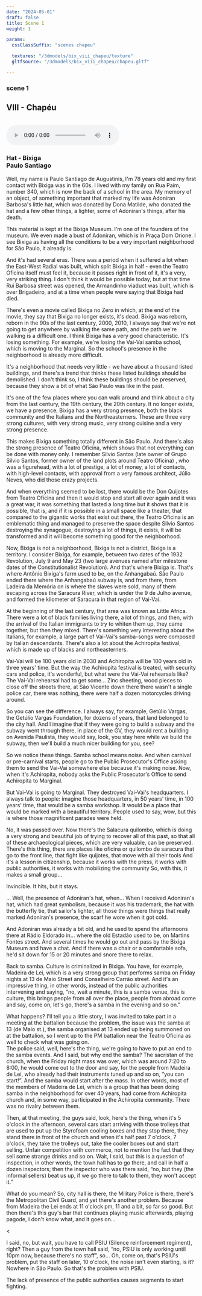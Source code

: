 ```yaml
---
date: "2024-05-01"
draft: false
title: Scene 1
weight: 1

params:
  cssClassSuffix: "scenes chapeu"

  textures: "/3dmodels/bix_viii_chapeu/texture"
  gltfsource: "/3dmodels/bix_viii_chapeu/chapeu.gltf"

---
```

### scene 1
## VIII - Chapéu
<canvas id="c"></canvas>
<br>
<audio controls class="">
    <source src="/audio/Andreolli-Bixiga_Paulo.mp3"> type="audio/mpeg">Your browser does not support the audio element.
</audio>
<h3>Hat - Bixiga<br>Paulo Santiago</h3>
<p>Well, my name is Paulo Santiago de Augustinis, I'm 78 years old and my first contact with Bixiga was in the 60s. I lived with my family on Rua Paim, number 340, which is now the back of a school in the area. My memory of an object, of something important that marked my life was Adoniran Barbosa's little hat, which was donated by Dona Matilde, who donated the hat and a few other things, a lighter, some of Adoniran's things, after his death.</p>

<p>This material is kept at the Bixiga Museum. I'm one of the founders of the museum. We even made a bust of Adoniran, which is in Praça Dom Orione. I see Bixiga as having all the conditions to be a very important neighborhood for São Paulo, it already is.</p>

<p>And it's had several eras. There was a period when it suffered a lot when the East-West Radial was built, which split Bixiga in half - even the Teatro Oficina itself must feel it, because it passes right in front of it, it's a very, very striking thing. I don't think it would be possible today, but at that time Rui Barbosa street was opened, the Armandinho viaduct was built, which is over Brigadeiro, and at a time when people were saying that Bixiga had died.</p>

<p>There's even a movie called Bixiga no Zero in which, at the end of the movie, they say that Bixiga no longer exists, it's dead. Bixiga was reborn, reborn in the 90s of the last century, 2000, 2010, I always say that we're not going to get anywhere by walking the same path, and the path we're walking is a difficult one. I think Bixiga has a very good characteristic. It's losing something. For example, we're losing the Vai-Vai samba school, which is moving to the Marginal. So the school's presence in the neighborhood is already more difficult.</p> 

<p>It's a neighborhood that needs very little - we have about a thousand listed buildings, and there's a trend that thinks these listed buildings should be demolished. I don't think so, I think these buildings should be preserved, because they show a bit of what São Paulo was like in the past.</p>

<p>It's one of the few places where you can walk around and think about a city from the last century, the 19th century, the 20th century. It no longer exists, we have a presence, Bixiga has a very strong presence, both the black community and the Italians and the Northeasterners. These are three very strong cultures, with very strong music, very strong cuisine and a very strong presence.</p>

<p>This makes Bixiga something totally different in São Paulo. And there's also the strong presence of Teatro Oficina, which shows that not everything can be done with money only. I remember Silvio Santos (late owner of Grupo Silvio Santos, former owner of the land plots around Teatro Oficina) , who was a figurehead, with a lot of prestige, a lot of money, a lot of contacts, with high-level contacts, with approval from a very famous architect, Júlio Neves, who did those crazy projects.</p>

<p>And when everything seemed to be lost, there would be the Don Quijotes from Teatro Oficina and then it would stop and start all over again and it was a great war, it was something that lasted a long time but it shows that it is possible, that is, and if it is possible in a small space like a theater, that compared to the gigantic works that exist out there, the Teatro Oficina is an emblematic thing and managed to preserve the space despite Silvio Santos destroying the synagogue, destroying a lot of things, it exists, it will be transformed and it will become something good for the neighborhood.</p>

<p>Now, Bixiga is not a neighborhood, Bixiga is not a district, Bixiga is a territory. I consider Bixiga, for example, between two dates of the 1932 Revolution, July 9 and May 23 (two large avenues named after milestone dates of the Constitutionalist Revolution). And that's where Bixiga is. That's where Antônio Bixiga's farm used to be, on the Anhangabaú. São Paulo ended there where the Anhangabaú subway is, and from there, from Ladeira da Memória on is where the slaves were sold, many of them escaping across the Saracura River, which is under the 9 de Julho avenue, and formed the kilometer of Saracura in that region of Vai-Vai.</p>

<p>At the beginning of the last century, that area was known as Little Africa. There were a lot of black families living there, a lot of things, and then, with the arrival of the Italian immigrants to try to whiten them up, they came together, but then they mixed. There's something very interesting about the Italians, for example, a large part of Vai-Vai's samba-songs were composed by Italian descendants. There's also a lot about the Achiropita festival, which is made up of blacks and northeasterners.</p>

<p>Vai-Vai will be 100 years old in 2030 and Achiropita will be 100 years old in three years' time. But the way the Achiropita festival is treated, with security cars and police, it's wonderful, but what were the Vai-Vai rehearsals like? The Vai-Vai rehearsal had to get some... Zinc sheeting, wood pieces to close off the streets there, at São Vicente down there there wasn't a single police car, there was nothing, there were half a dozen motorcycles driving around.</p>

<p>So you can see the difference. I always say, for example, Getúlio Vargas, the Getúlio Vargas Foundation, for dozens of years, that land belonged to the city hall. And I imagine that if they were going to build a subway and the subway went through there, in place of the GV, they would rent a building on Avenida Paulista, they would say, look, you stay here while we build the subway, then we'll build a much nicer building for you, see?</p>

<p>So we notice these things. Samba school means noise. And when carnival or pre-carnival starts, people go to the Public Prosecutor's Office asking them to send the Vai-Vai somewhere else because it's making noise. Now, when it's Achiropita, nobody asks the Public Prosecutor's Office to send Achiropita to Marginal.</p>

<p>But Vai-Vai is going to Marginal. They destroyed Vai-Vai's headquarters. I always talk to people: imagine those headquarters, in 50 years' time, in 100 years' time, that would be a samba workshop. It would be a place that would be marked with a beautiful territory. People used to say, wow, but this is where those magnificent parades were held.</p>

<p>No, it was passed over. Now there's the Salacura quilombo, which is doing a very strong and beautiful job of trying to recover all of this past, so that all of these archaeological pieces, which are very valuable, can be preserved.  There's this thing, there are places like oficina or quilombo de saracura that go to the front line, that fight like quijotes, that move with all their tools And it's a lesson in citizenship, because it works with the press, it works with public authorities, it works with mobilizing the community So, with this, it makes a small group...</p>

<p>Invincible. It hits, but it stays.</p> 

<p>…
Well, the presence of Adoniran's hat, when... When I received Adoniran's hat, which had great symbolism, because it was his trademark, the hat with the butterfly tie, that sailor's lighter, all those things were things that really marked Adoniran's presence, the scarf he wore when it got cold.</p>

<p>And Adoniran was already a bit old, and he used to spend the afternoons there at Rádio Eldorado in... where the old Estadão used to be, on Martins Fontes street. And several times he would go out and pass by the Bixiga Museum and have a chat. And if there was a chair or a comfortable sofa, he'd sit down for 15 or 20 minutes and snore there to relax.</p>

<p>Back to samba. Culture is criminalized in Bixiga. You have, for example, Madeira de Lei, which is a very strong group that performs samba on Friday nights at 13 de Maio Street and Conselheiro Carrão street. And it's an impressive thing, in other words, instead of the public authorities intervening and saying, “no, wait a minute, this is a samba venue, this is culture, this brings people from all over the place, people from abroad come and say, come on, let's go, there's a samba in the evening and so on."</p>

<p>What happens? I'll tell you a little story, I was invited to take part in a meeting at the battalion because the problem, the issue was the samba at 13 (de Maio st.), the samba organised at 13 ended up being summoned on at the battalion, so I went up to the PM battalion near the Teatro Oficina as well to check what was going on.<br>
The police said, well, here's the thing, we're going to have to put an end to the samba events.  And I said, but why end the samba? The sacristan of the church, when the Friday night mass was over, which was around 7:20 to 8:00, he would come out to the door and say, for the people from Madeira de Lei, who already had their instruments tuned up and so on, “you can start!”. And the samba would start after the mass. In other words, most of the members of Madeira de Lei, which is a group that has been doing samba in the neighborhood for over 40 years, had come from Achiropita church and, in some way, participated in the Achiropita community. There was no rivalry between them.</p>

<p>Then, at that meeting, the guys said, look, here's the thing, when it's 5 o'clock in the afternoon, several cars start arriving with those trolleys that are used to put up the Styrofoam cooling boxes  and they stop there, they stand there in front of the church and when it's half past 7 o'clock, 7 o'clock, they take the trolleys out, take the cooler boxes out and start selling. Unfair competition with commerce, not to mention the fact that they sell some strange drinks and so on.  Wait, I said,  but this is a question of inspection, in other words, the town hall has to go there, and call in half a dozen inspectors; then the inspector who was there said, “no, but they (the informal sellers) beat us up, if we go there to talk to them, they won't accept it.”</p>

<p>What do you mean? So, city hall is there, the Military Police is there, there's the Metropolitan Civil Guard, and yet there's another problem.  Because from Madeira the Lei ends at 11 o'clock pm, 11 and a bit, so far so good. But then there's this guy's bar that continues playing music afterwards, playing pagode, I don't know what, and it goes on…</p>< 

<p>I said, no, but wait, you have to call PSIU (Silence reinforcement regiment), right? Then a guy from the town hall said, “no, PSIU is only working until 10pm now, because there's no staff”, so... Oh, come on, that's PSIU's problem, put the staff on later, 10 o'clock, the noise isn't even starting, is it? Nowhere in São Paulo. So that's the problem with PSIU.</p>

<p>The lack of presence of the public authorities causes segments to start fighting.</p>
